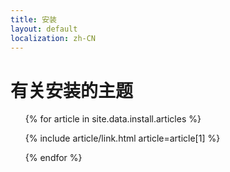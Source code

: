 ```yaml
---
title: 安装
layout: default
localization: zh-CN
---
```


# 有关安装的主题

<ul>
{% for article in site.data.install.articles %}

{% include article/link.html article=article[1] %}

{% endfor %}
</ul>